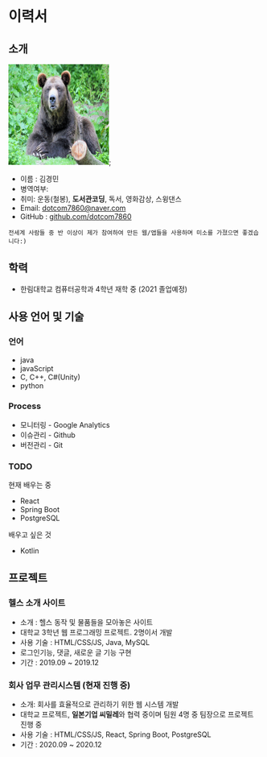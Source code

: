 # 이력서
## 소개
<img src='./testImg.jpg' width="200" height="200" />;
- 이름 : 김경민
- 병역여부: 
- 취미: 운동(철봉), **도서관코딩**, 독서, 영화감상, 스윙댄스
- Email: dotcom7860@naver.com
- GitHub : [github.com/dotcom7860](https://github.com/dotcom7860)
```
전세계 사람들 중 반 이상이 제가 참여하여 만든 웹/앱들을 사용하며 미소를 가졌으면 좋겠습니다:)
```

## 학력
- 한림대학교 컴퓨터공학과 4학년 재학 중 (2021 졸업예정)

## 사용 언어 및 기술
### 언어
- java
- javaScript
- C, C++, C#(Unity)
- python

### Process
- 모니터링 - Google Analytics
- 이슈관리 - Github
- 버전관리 - Git

### TODO
현재 배우는 중
- React
- Spring Boot
- PostgreSQL

배우고 싶은 것<br/>
- Kotlin

## 프로젝트
### 헬스 소개 사이트
- 소개 : 헬스 동작 및 물품들을 모아놓은 사이트
- 대학교 3학년 웹 프로그래밍 프로젝트. 2명이서 개발
- 사용 기술 : HTML/CSS/JS, Java, MySQL
- 로그인기능, 댓글, 새로운 글 기능 구현
- 기간 : 2019.09 ~ 2019.12

### 회사 업무 관리시스템 (현재 진행 중) 
- 소개: 회사를 효율적으로 관리하기 위한 웹 시스템 개발
- 대학교 프로젝트, **일본기업 씨밀레**와 협력 중이며 팀원 4명 중 팀장으로 프로젝트 진행 중
- 사용 기술 : HTML/CSS/JS, React, Spring Boot, PostgreSQL
- 기간 : 2020.09 ~ 2020.12
